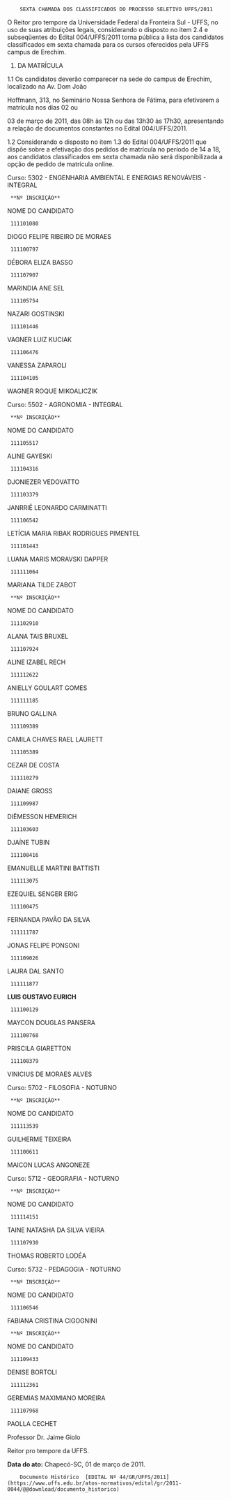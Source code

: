         SEXTA CHAMADA DOS CLASSIFICADOS DO PROCESSO SELETIVO UFFS/2011  

O Reitor pro tempore da Universidade Federal da Fronteira Sul - UFFS, no uso de suas atribuições legais, considerando o disposto no item 2.4 e subseqüentes do Edital 004/UFFS/2011 torna pública a lista dos candidatos classificados em sexta chamada para os cursos oferecidos pela UFFS campus de Erechim.

 1. DA MATRÍCULA

 1.1 Os candidatos deverão comparecer na sede do campus de Erechim, localizado na Av. Dom João

 Hoffmann, 313, no Seminário Nossa Senhora de Fátima, para efetivarem a matrícula nos dias 02 ou

 03 de março de 2011, das 08h às 12h ou das 13h30 às 17h30, apresentando a relação de documentos constantes no Edital 004/UFFS/2011.

 1.2 Considerando o disposto no item 1.3 do Edital 004/UFFS/2011 que dispõe sobre a efetivação dos pedidos de matrícula no período de 14 a 18, aos candidatos classificados em sexta chamada não será disponibilizada a opção de pedido de matrícula online.

 Curso: 5302 - ENGENHARIA AMBIENTAL E ENERGIAS RENOVÁVEIS - INTEGRAL

     **Nº INSCRIÇÃO**

   NOME DO CANDIDATO

     111101080

   DIOGO FELIPE RIBEIRO DE MORAES

     111100797

   DÉBORA ELIZA BASSO

     111107907

   MARINDIA ANE SEL

     111105754

   NAZARI GOSTINSKI

     111101446

   VAGNER LUIZ KUCIAK

     111106476

   VANESSA ZAPAROLI

     111104105

   WAGNER ROQUE MIKOALICZIK

      

 Curso: 5502 - AGRONOMIA - INTEGRAL

     **Nº INSCRIÇÃO**

   NOME DO CANDIDATO

     111105517

   ALINE GAYESKI

     111104316

   DJONIEZER VEDOVATTO

     111103379

   JANRRIÊ LEONARDO CARMINATTI

     111106542

   LETÍCIA MARIA RIBAK RODRIGUES PIMENTEL

     111101443

   LUANA MARIS MORAVSKI DAPPER

     111111064

   MARIANA TILDE ZABOT

      

     **Nº INSCRIÇÃO**

   NOME DO CANDIDATO

     111102910

   ALANA TAIS BRUXEL

     111107924

   ALINE IZABEL RECH

     111112622

   ANIELLY GOULART GOMES

     111111185

   BRUNO GALLINA

     111109389

   CAMILA CHAVES RAEL LAURETT

     111105389

   CEZAR DE COSTA

     111110279

   DAIANE GROSS

     111109987

   DIÊMESSON HEMERICH

     111103603

   DJAÍNE TUBIN

     111108416

   EMANUELLE MARTINI BATTISTI

     111113075

   EZEQUIEL SENGER ERIG

     111100475

   FERNANDA PAVÃO DA SILVA

     111111787

   JONAS FELIPE PONSONI

     111109026

   LAURA DAL SANTO

     111111877

   **LUIS GUSTAVO EURICH**

     111100129

   MAYCON DOUGLAS PANSERA

     111108768

   PRISCILA GIARETTON

     111108379

   VINICIUS DE MORAES ALVES

      

 Curso: 5702 - FILOSOFIA - NOTURNO

     **Nº INSCRIÇÃO**

   NOME DO CANDIDATO

     111113539

   GUILHERME TEIXEIRA

     111100611

   MAICON LUCAS ANGONEZE

      

 Curso: 5712 - GEOGRAFIA - NOTURNO

     **Nº INSCRIÇÃO**

   NOME DO CANDIDATO

     111114151

   TAINE NATASHA DA SILVA VIEIRA

     111107930

   THOMAS ROBERTO LODÉA

      

 Curso: 5732 - PEDAGOGIA - NOTURNO

     **Nº INSCRIÇÃO**

   NOME DO CANDIDATO

     111106546

   FABIANA CRISTINA CIGOGNINI

      

     **Nº INSCRIÇÃO**

   NOME DO CANDIDATO

     111109433

   DENISE BORTOLI

     111112361

   GEREMIAS MAXIMIANO MOREIRA

     111107968

   PAOLLA CECHET

      

 Professor Dr. Jaime Giolo

 Reitor pro tempore da UFFS.

  

   **Data do ato:** Chapecó-SC, 01 de março de 2011.   
 

        Documento Histórico  [EDITAL Nº 44/GR/UFFS/2011](https://www.uffs.edu.br/atos-normativos/edital/gr/2011-0044/@@download/documento_historico)     
      